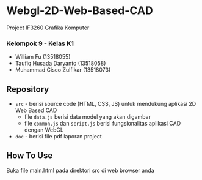 # Webgl-2D-Web-Based-CAD

Project IF3260 Grafika Komputer

### Kelompok 9 - Kelas K1
- William Fu				(13518055)
- Taufiq Husada Daryanto		(13518058)
- Muhammad Cisco Zulfikar		(13518073)

## Repository
- `src` - berisi source code (HTML, CSS, JS) untuk mendukung aplikasi 2D Web Based CAD
    - file `data.js` berisi data model yang akan digambar
    - file `common.js` dan `script.js` berisi fungsionalitas aplikasi CAD dengan WebGL
- `doc` - berisi file pdf laporan project

## How To Use
Buka file main.html pada direktori src di web browser anda